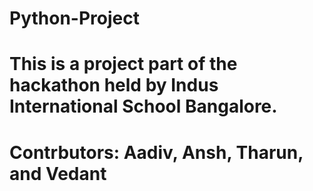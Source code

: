 # Python-Project
# This is a project part of the hackathon held by Indus International School Bangalore. 
# Contrbutors: Aadiv, Ansh, Tharun, and Vedant 
